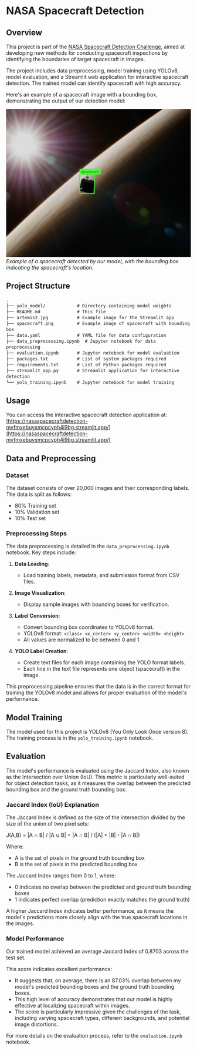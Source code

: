 # NASA Spacecraft Detection

## Overview
This project is part of the [NASA Spacecraft Detection Challenge](https://www.drivendata.org/competitions/260/spacecraft-detection/page/832/), aimed at developing new methods for conducting spacecraft inspections by identifying the boundaries of target spacecraft in images. 

The project includes data preprocessing, model training using YOLOv8, model evaluation, and a Streamlit web application for interactive spacecraft detection. The trained model can identify spacecraft with high accuracy.

Here's an example of a spacecraft image with a bounding box, demonstrating the output of our detection model:

![Spacecraft with Bounding Box](spacecraft.png)
*Example of a spacecraft detected by our model, with the bounding box indicating the spacecraft's location.*

## Project Structure
```
.
├── yolo_model/            # Directory containing model weights
├── README.md              # This file
├── artemis2.jpg           # Example image for the Streamlit app
├── spacecraft.png         # Example image of spacecraft with bounding box
├── data.yaml              # YAML file for data configuration
├── data_preprocessing.ipynb  # Jupyter notebook for data preprocessing
├── evaluation.ipynb       # Jupyter notebook for model evaluation
├── packages.txt           # List of system packages required
├── requirements.txt       # List of Python packages required
├── streamlit_app.py       # Streamlit application for interactive detection
└── yolo_training.ipynb    # Jupyter notebook for model training
```

## Usage
You can access the interactive spacecraft detection application at:
[https://nasaspacecraftdetection-mvfmxebuyxmcpcyph4i9bg.streamlit.app/](https://nasaspacecraftdetection-mvfmxebuyxmcpcyph4i9bg.streamlit.app/)

## Data and Preprocessing

### Dataset
The dataset consists of over 20,000 images and their corresponding labels. The data is split as follows:
- 80% Training set
- 10% Validation set
- 10% Test set

### Preprocessing Steps
The data preprocessing is detailed in the `data_preprocessing.ipynb` notebook. Key steps include:

1. **Data Loading**: 
   - Load training labels, metadata, and submission format from CSV files.

2. **Image Visualization**: 
   - Display sample images with bounding boxes for verification.

3. **Label Conversion**: 
   - Convert bounding box coordinates to YOLOv8 format.
   - YOLOv8 format: `<class> <x_center> <y_center> <width> <height>`
   - All values are normalized to be between 0 and 1.

4. **YOLO Label Creation**:
   - Create text files for each image containing the YOLO format labels.
   - Each line in the text file represents one object (spacecraft) in the image.

This preprocessing pipeline ensures that the data is in the correct format for training the YOLOv8 model and allows for proper evaluation of the model's performance.

## Model Training
The model used for this project is YOLOv8 (You Only Look Once version 8). The training process is in the `yolo_training.ipynb` notebook.

## Evaluation
The model's performance is evaluated using the Jaccard Index, also known as the Intersection over Union (IoU). This metric is particularly well-suited for object detection tasks, as it measures the overlap between the predicted bounding box and the ground truth bounding box.

### Jaccard Index (IoU) Explanation
The Jaccard Index is defined as the size of the intersection divided by the size of the union of two pixel sets:

J(A,B) = |A ∩ B| / |A ∪ B| = |A ∩ B| / (|A| + |B| - |A ∩ B|)

Where:
- A is the set of pixels in the ground truth bounding box
- B is the set of pixels in the predicted bounding box

The Jaccard Index ranges from 0 to 1, where:
- 0 indicates no overlap between the predicted and ground truth bounding boxes
- 1 indicates perfect overlap (prediction exactly matches the ground truth)

A higher Jaccard Index indicates better performance, as it means the model's predictions more closely align with the true spacecraft locations in the images.

### Model Performance
Our trained model achieved an average Jaccard Index of 0.8703 across the test set.

This score indicates excellent performance:
- It suggests that, on average, there is an 87.03% overlap between my model's predicted bounding boxes and the ground truth bounding boxes.
- This high level of accuracy demonstrates that our model is highly effective at localizing spacecraft within images.
- The score is particularly impressive given the challenges of the task, including varying spacecraft types, different backgrounds, and potential image distortions.

For more details on the evaluation process, refer to the `evaluation.ipynb` notebook.
